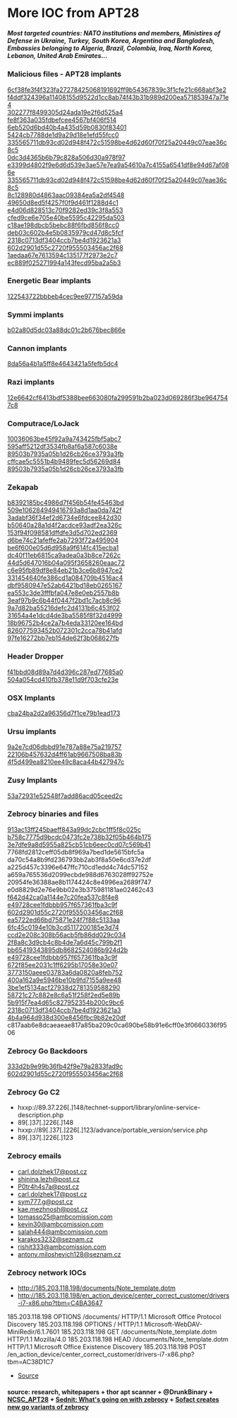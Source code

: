 # More IOC from APT28    

##### Most targeted countries: NATO institutions and members, Ministires of Defense in Ukraine, Turkey, South Korea, Argentina and Bangladesh, Embassies belonging to Algeria, Brazil, Colombia, Iraq, North Korea, Lebanon, United Arab Emirates...  

### Malicious files - APT28 implants

[6cf38fe3f4f323fa27278425068191692ff9b54367839c3f1cfe21c668abf3e2](https://www.virustotal.com/en/file/6cf38fe3f4f323fa27278425068191692ff9b54367839c3f1cfe21c668abf3e2/analysis/)  
[f4ddf324396a11408155d9522d1cc8ab74f43b31b989d200ea571853947a71e4](https://www.virustotal.com/en/file/f4ddf324396a11408155d9522d1cc8ab74f43b31b989d200ea571853947a71e4/analysis/)  
[302277f8499305d24ada19e2f6d525a4](https://www.virustotal.com/en/file/e8b930be7d67ea666846cdbba50a5f46eaccc99ee695a44a4a38b7e150786801/analysis/)  
[fe8f363a035fdbefcee4567bf406f514](https://www.virustotal.com/en/file/a37eda810ca92486bfb0e1f1b27adb7c9df57aafab686c000ae1d6ec5d6f6180/analysis/)  
[6eb520d6bd40b4a435d59b0830f83401](https://www.virustotal.com/en/file/a5742651c3dab8d6ed6f49c2f9fb3ee3bea5cd01c3ec8e73ff0a6f400e32faeb/analysis/)  
[5424cb7788de1d9a29d18e1efd55fcc0](https://www.virustotal.com/en/file/2d11e8d81bf776d668355ed15a596193d4bb10a42289ddb3223c1227b042d854/analysis/)  
[335565711db93cd02d948f472c51598be4d62d60f70f25a20449c07eae36c8c5](https://www.virustotal.com/en/file/335565711db93cd02d948f472c51598be4d62d60f70f25a20449c07eae36c8c5/analysis/)  
[0dc3d4365b6b79c828a506d30a978f97](https://www.virustotal.com/en/file/1628d33ce9a7a7134d7fb1873add3a355d7e054fb4ba17b21335a18151eed658/analysis/)  
[e3399d4802f9e6d6d539e3ae57e7ea9a54610a7c4155a6541df8e94d67af086e](https://www.virustotal.com/en/file/e3399d4802f9e6d6d539e3ae57e7ea9a54610a7c4155a6541df8e94d67af086e/analysis/)  
[335565711db93cd02d948f472c51598be4d62d60f70f25a20449c07eae36c8c5](https://www.virustotal.com/en/file/335565711db93cd02d948f472c51598be4d62d60f70f25a20449c07eae36c8c5/analysis/)  
[8c128980d4863aac09384ea5a2df4548](https://www.virustotal.com/#/file/f85e59ac7b168da0972227b9c6fd1e34e625a0746d10c5a08fb2c0518569b58e/detection)  
[49650d8ed5f4257f0f9d461f1288d4c1](https://www.virustotal.com/#/file/e4db5405ac7ab517d43722e1ca8d653ea4a32802bc8a5410d032275eedc7b7ee/detection)  
[e4d06d828513c70f9282ed39c3f8a553](https://www.virustotal.com/en/file/cf54b6c3fd2ec599083cd93cee74dbee9000c5179dfbdefda0bb6679b7f79905/analysis/)  
[cfed9ce6e705e40be5595c42295da503](https://www.virustotal.com/en/file/6c10c6480ab6539bfcea2eafa0b7984b41d57022df137614bda8006ee401db12/analysis/)  
[c18ae198dbcb5bebc88f6fbd856f8cc0](https://www.virustotal.com/es/file/a8f2cdaee06ac78758f6e84c19491621c9c0653b1802236129cd9a8aa3c75728/analysis/)  
[deb03c602b4e5b0835979cd47d8c5fcf](https://www.virustotal.com/es/file/4bcde28262922d221914a2433075c93a0fdce5f5c07e02f3fb0c23e137df934f/analysis/)  
[2318c0713df3404ccb7be4d1923621a3](https://www.virustotal.com/#/file/346e5dc097b8653842b5b4acfad21e223b7fca976fb82b8c10d9fa4f3747dfa0/detection)  
[602d2901d55c2720f955503456ac2f68](https://www.virustotal.com/#/file/93680d34d798a22c618c96dec724517829ec3aad71215213a2dcb1eb190ff9fa/detection)  
[1aedaa67e7613594c135177f2973e2c7](https://www.virustotal.com/#/file/cde4d79cb8e876a9c93730e5811ab8acca695fe4980d49bc0967cecf62a25510/detection)  
[ec889f025271994a143fecd95ba2a5b3](https://www.virustotal.com/#/file/47cc9708cff86676c45ddd3823eafc0fddedbdce00061c55538c49973c561fb7/detection)  

### Energetic Bear implants
[122543722bbbeb4cec9ee977157a59da](https://www.virustotal.com/#/file/501addba8dca294be2ed39bffbd8927652672306e0c9181a7f9b7e66715aa626/detection)  


### Symmi implants
[b02a80d5dc03a88dc01c2b676bec866e](https://www.virustotal.com/#/file/1933ca999737790ba3c3cba7a158de9577f1823f0987ec5ee6ac0c037ef34b6c/detection)  

### Cannon implants
[8da56a4b1a5ff8e4643421a5fefb5dc4](https://www.virustotal.com/#/file/aeaca9985b50ebe1db0fcda9b3fbf02275d17737b748963b63c14da3e988d801/detection)  


### Razi implants
[12e6642cf6413bdf5388bee663080fa299591b2ba023d069286f3be9647547c8](https://www.virustotal.com/en/file/12e6642cf6413bdf5388bee663080fa299591b2ba023d069286f3be9647547c8/analysis/)  

### Computrace/LoJack
[10036063be45f92a9a743425fbf5abc7](https://www.virustotal.com/es/file/3f48dbbf86f29e01809550f4272a894ff4b09bd48b0637bd6745db84d2cec2b6/analysis/)  
[595aff5212df3534fb8af6a587c6038e](https://www.virustotal.com/es/file/dcbfd12321fa7c4fa9a72486ced578fdc00dcee79e6d95aa481791f044a55af3/analysis/)  
[89503b7935a05b1d26cb26ce3793a3fb](https://www.virustotal.com/en/file/6d626c7f661b8cc477569e8e89bfe578770fca332beefea1ee49c20def97226e/analysis/)  
[cffcae5c5551b4b9489fec5d56269d84](https://www.virustotal.com/en/file/aa5b25c969234e5c9a8e3aa7aefb9444f2cc95247b5b52ef83bf4a68032980ae/analysis/)  
[89503b7935a05b1d26cb26ce3793a3fb](https://www.virustotal.com/#/file/dea3a99388e9c962de9ea1008ff35bc2dc66f67a911451e7b501183e360bb95e/detection)  


### Zekapab 
[b8392185bc4986d7f456b54fe45463bd](https://www.virustotal.com/en/file/5ae9ad6d9bb2a25dc04c957ce0658b0aee7b1900af5f8b47f4d32cd4e7d29032/analysis/)  
[509e106284949416793a8d1aa0da742f](https://www.virustotal.com/en/file/cf0d23c3c9199559db93a1ec824d2d01822a06eecf6037fe941e9718299198ea/analysis/)  
[3adabf36f34ef2d6734e6fdcee842d30](https://www.virustotal.com/en/file/384c9a19dd6f0f73bee575e54801f9608883ae31db1b399a28b8cc5f7aa9a26c/analysis/)  
[b50640a28a1d4f2acdce93adf2ea326c](https://www.virustotal.com/en/file/2b19497db8cb05cd3d22996efe5af8eac0f2ea51e80f606b7b8a79dfaa2f58e2/analysis/)  
[153f94f098581dffdfe3d5d702ed2369](https://www.virustotal.com/en/file/f5c28f2089c1ac3cdc9d1bc01297838f663dfb0f2a4a2686edb47cc64ea60bb4/analysis/)  
[d6be74c21afeffe2ab7293f72a495904](https://www.virustotal.com/en/file/58d0154e0da852bd97378c796eb81940af4eeb28ee22f55caca65ab100b0f310/analysis/)  
[be6f600e05d6d958a9f614fc415ecba1](https://www.virustotal.com/en/file/a6576282d17cca390e35306a423dcb5ac9276c28eaba63f74001757edc3688df/analysis/)  
[dc40f11eb6815ca9adea0a3b8ce7262c](https://www.virustotal.com/en/file/87bffb0370c9e14ed5d01d6cc0747cb30a544a71345ea68ef235320378f582ef/analysis/)   
[44d5d647016b04a095f3658260eaac72](https://www.virustotal.com/en/file/15486216ab9c8b474fe8a773fc46bb37a19c6af47d5bd50f5670cd9950a7207c/analysis/)     
[c6e95fb89df8e84eb21b3ce6b8947ce2](https://www.virustotal.com/en/file/0320298eea0206b71d12f3a69730bbbec9768c5c323dfe131047f7ba4f4a8868/analysis/)    
[331454640fe386cd1a084709b4516ac4](https://www.virustotal.com/es/file/5223a45d8b08eb14e87a87edaa4b71593b4f9d2bdb6de1a5b6f3e77869eeca8a/analysis/)  
[dbf9580947e52ab6421bd18eb0265167](https://www.virustotal.com/#/file/57145990fc1a301f95a9041ba2654d6634a155a70fbeb050fe76920602dc52ba/detection)  
[ea553c3de3fffbfa047e8e0eb2557b8b](https://www.virustotal.com/#/file/e05de3e4a03369192856a167f2865eab3062a102b23bfdde5c0f622b39cd159a/detection)  
[3eaf97b9c6b44f0447f2bd1c7acb8c96](https://www.virustotal.com/#/file/65de07fc6b821d9fd3497cfa64212df2d39935dd515a86eda80d08086b183a3f/detection)  
[9a7d82ba55216defc2d4131b6c453f02](https://www.virustotal.com/#/file/8d10fd18de90829eccc33e79b92987bc33999403a1f7e2766903d21d38a247a9/detection)  
[31654a4e1dcd4de3ba5585f8f32d4999](https://www.virustotal.com/es/file/6d626c7f661b8cc477569e8e89bfe578770fca332beefea1ee49c20def97226e/analysis/)  
[18b96752b4ce2a7b4eda33120ee164bd](https://www.virustotal.com/es/file/6d626c7f661b8cc477569e8e89bfe578770fca332beefea1ee49c20def97226e/analysis/)  
[826077593452b072301c2cca78b41afd](https://www.virustotal.com/es/file/ef0960880479f4faf827bfc6b231268f3a67ffbcb6d8f0affd6eb092873d5ee8/analysis/)  
[97fe16272bb7eb154de62f3b068627fb](https://www.virustotal.com/es/file/523bce4195612d07d62f556204ba76a742beac76400a8de88b0395c7d0562cca/analysis/)


### Header Dropper
[f41bbd08d89a7d4d396c287ed77685a0](https://www.virustotal.com/en/file/e1a3a012b332f0728e11f7bbb7429dece387a1244b3daaee6da6b4407c48caf7/analysis/)  
[504a054cd410fb378e11d9f703cfe23e](https://www.virustotal.com/en/file/758f0e25dfd5c0349187359bb5e7456f70fac6e98794490884e6645fdd89321d/analysis/)  

### OSX Implants
[cba24ba2d2a96356d7f1ce79b1ead173](https://www.virustotal.com/en/file/60f9867805c5b3b670a3c2554e1863f1681b4e10b0cdc2118b829358c879b78d/analysis/)  

### Ursu implants
[9a2e7cd06dbbd91e787a88e75a219757](https://www.virustotal.com/en/file/ab0ab5573c71ce3803a9c766def6e1173243782c75bca7c2528fe549aa93e0b1/analysis/)   
[22106b457632d4ff61ab9667508ba83b](https://www.virustotal.com/en/file/f97f2985ff599e073156e37cbd34024067680072ac18f9d2040c64eedbe38e4f/analysis/)  
[4f5d499ea8210ee49c8aca44b427947c](https://www.virustotal.com/#/file/b9672f9d27fab5f4202da9e3c30fba0df5e0f7d46b44ecec1dac53023d47edff/detection)  


### Zusy Implants
[53a72931e52548f7add86acd05ceed2c](https://www.virustotal.com/en/file/688146426628260d32a6b4891d0900eab98c996e66018203d54270e2b76472b1/analysis/)  

### Zebrocy binaries and files
[913ac13ff245baeff843a99dc2cbc1ff5f8c025c](https://www.virustotal.com/es/file/a15a4e21fe3b06870d52f7383ef45e4ac0dde727b02b3d340f0ba6346b43add1/analysis/)  
[b758c7775d9bcdc0473fc2e738b32f05b464b175](https://www.virustotal.com/es/file/2b19497db8cb05cd3d22996efe5af8eac0f2ea51e80f606b7b8a79dfaa2f58e2/analysis/)  
[3e7dfe9a8d5955a825cb51cb6eec0cd07c569b41](https://www.virustotal.com/es/file/a6576282d17cca390e35306a423dcb5ac9276c28eaba63f74001757edc3688df/analysis/)  
7768fd2812ceff05db8f969a7bed1de5615bfc5a  
da70c54a8b9fd236793bb2ab3f8a50e6cd37e2df  
a225d457c3396e647ffc710cd1edd4c74dc57152  
a659a765536d2099ecbde988d6763028ff92752e  
20954fe36388ae8b1174424c8e4996ea2689f747  
e0d8829d2e76e9bb02e3b375981181ae02462c43  
[f642d42ca0a1144e7c20fea537c8f4e8](https://www.virustotal.com/#/file/c4525aca78aa3a32e037c3a3a4f3a9158274d71979638c009917d4b050fc9fa8/detection)  
[e49728cee1fdbbb957f657361fba3c9f](https://www.virustotal.com/#/file/b48b3d46ebfa6af8a25c007f77e6ed3c32fe4c6478311b8b0c7d6f4f8c82de76/detection)  
[602d2901d55c2720f955503456ac2f68](https://www.virustotal.com/#/file/93680d34d798a22c618c96dec724517829ec3aad71215213a2dcb1eb190ff9fa/detection)  
[ea5722ed66bd75871e24f7f88c5133aa](https://www.virustotal.com/#/file/c91843a69dcf3fdad0dac1b2f0139d1bb072787a1cfcf7b6e34a96bc3c081d65/detection)  
[6fc45c0194e10b3cd5117200185e3d74](https://www.virustotal.com/#/file/86bb3b00bcd4878b081e4e4f126bba321b81a17e544d54377a0f590f95209e46/detection)  
[ccd2e208c308b56acb5fb86dd029c034](https://www.virustotal.com/#/file/c20e5d56b35992fe74e92aebb09c40a9ec4f3d9b3c2a01efbe761fa7921dd97f/detection)  
[2f8a8c3d9cb4c8b4de7a6d45c799b2f1](https://www.virustotal.com/#/file/074a5836c5973bb53ab02c2bad66a4743b65c20fd6bf602cfaf09219f32d2426/detection)  
[bb65419343895db8682524086b924d2b](https://www.virustotal.com/#/file/d77eb89501b0a60322bc69692007b9b7f1b5a85541a2aaf21caf7baf0fe0049e/detection)  
[e49728cee1fdbbb957f657361fba3c9f](https://www.virustotal.com/#/file/b48b3d46ebfa6af8a25c007f77e6ed3c32fe4c6478311b8b0c7d6f4f8c82de76/detection)  
[672f85ee2031c1ff6295b17058e30e07](https://www.virustotal.com/#/file/15a866c3c18046022a810aa97eaf2e20f942b8293b9cb6b4d5fb7746242c25b7/detection)  
[3773150aeee03783a6da0820a8feb752](https://www.virustotal.com/#/file/50d610226aa646dd643fab350b48219626918305aaa86f9dbd356c78a19204cc/detection)  
[400a162a9e5946be10b9fd7155a9ee48](https://www.virustotal.com/#/file/de31a8a9110b32a82843e9216a3378cc1c5ea972a6bb2261ec111efb82f31e71/detection)  
[3be1ef5134acf27938d2781359588290](https://www.virustotal.com/#/file/daf990f0b6564c3ac87fa87e325e6ffc907ed43ae65a3f088a42b5b120612593/details)  
[58721c27c882e8c6a51f258f2ed5e89b](https://www.virustotal.com/#/file/308b41db9e3b332bb5b3e5ec633907761eac5082029b8b32e6b063b8c76b7365/detection)  
[5b915f7ea4d65c827952354b200c9bc6](https://www.virustotal.com/#/file/1ff4e56419ad1814726ca143fc256cca4c8588605536c48dd79cfed12cb0763a/detection)  
[2318c0713df3404ccb7be4d1923621a3](https://www.virustotal.com/#/file/346e5dc097b8653842b5b4acfad21e223b7fca976fb82b8c10d9fa4f3747dfa0/detection)  
[4b4a964d938d300e8456fbc9b82e20df](https://www.virustotal.com/#/file/07646dc0a8c8946bb78be9b96147d4327705c1a3c3bd3fbcedab32c43d914305/detection)  
c817aab6e8dcaeaeae817a85ba209c0ca690be58b91e6cff0e3f0660336f9506   

### Zebrocy Go Backdoors
[333d2b9e99b36fb42f9e79a2833fad9c](https://www.virustotal.com/#/file/fcf03bf5ef4babce577dd13483391344e957fd2c855624c9f0573880b8cba62e/detection)   
[602d2901d55c2720f955503456ac2f68](https://www.virustotal.com/#/file/93680d34d798a22c618c96dec724517829ec3aad71215213a2dcb1eb190ff9fa/details)  

### Zebrocy Go C2 
* hxxp://89.37.226[.]148/technet-support/library/online-service-description.php
* 89[.]37[.]226[.]148
* hxxp://89[.]37[.]226[.]123/advance/portable_version/service.php
* 89[.]37[.]226[.]123 

### Zebrocy emails
* carl.dolzhek17@post.cz  
* shinina.lezh@post.cz  
* P0tr4h4s7a@post.cz  
* carl.dolzhek17@post.cz  
* sym777.g@post.cz  
* kae.mezhnosh@post.cz  
* tomasso25@ambcomission.com  
* kevin30@ambcomission.com  
* salah444@ambcomission.com  
* karakos3232@seznam.cz  
* rishit333@ambcomission.com  
* antony.miloshevich128@seznam.cz  

### Zebrocy network IOCs
* http://185.203.118.198/documents/Note_template.dotm
* http://185.203.118.198/en_action_device/center_correct_customer/drivers-i7-x86.php?tbm=C4BA3647

185.203.118.198 OPTIONS /documents/             HTTP/1.1    Microsoft Office Protocol Discovery
185.203.118.198 OPTIONS /               HTTP/1.1    Microsoft-WebDAV-MiniRedir/6.1.7601
185.203.118.198 GET /documents/Note_template.dotm   HTTP/1.1    Mozilla/4.0
185.203.118.198 HEAD /documents/Note_template.dotm  HTTP/1.1    Microsoft Office Existence Discovery
185.203.118.198 POST /en_action_device/center_correct_customer/drivers-i7-x86.php?tbm=AC38D1C7 

* [Source](https://pastebin.com/sXcERsQd)


#### source: research, whitepapers + thor apt scanner + @DrunkBinary + [NCSC_APT28](https://www.ncsc.gov.uk/content/files/protected_files/article_files/NCSC_APT28_Advisory.pdf) + [Sednit: What's going on with zebrocy](https://www.welivesecurity.com/2018/11/20/sednit-whats-going-zebrocy/) + [Sofact creates new go variants of zebrocy](https://unit42.paloaltonetworks.com/sofacy-creates-new-go-variant-of-zebrocy-tool/)

